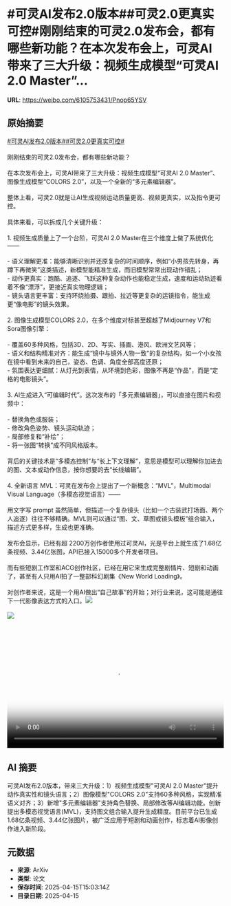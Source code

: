 # #可灵AI发布2.0版本##可灵2.0更真实可控#刚刚结束的可灵2.0发布会，都有哪些新功能？在本次发布会上，可灵AI带来了三大升级：视频生成模型“可灵AI 2.0 Master”...

**URL**: https://weibo.com/6105753431/Pnop65YSV

## 原始摘要

<a href="https://m.weibo.cn/search?containerid=231522type%3D1%26t%3D10%26q%3D%23%E5%8F%AF%E7%81%B5AI%E5%8F%91%E5%B8%832.0%E7%89%88%E6%9C%AC%23&amp;extparam=%23%E5%8F%AF%E7%81%B5AI%E5%8F%91%E5%B8%832.0%E7%89%88%E6%9C%AC%23" data-hide=""><span class="surl-text">#可灵AI发布2.0版本#</span></a><a href="https://m.weibo.cn/search?containerid=231522type%3D1%26t%3D10%26q%3D%23%E5%8F%AF%E7%81%B52.0%E6%9B%B4%E7%9C%9F%E5%AE%9E%E5%8F%AF%E6%8E%A7%23&amp;extparam=%23%E5%8F%AF%E7%81%B52.0%E6%9B%B4%E7%9C%9F%E5%AE%9E%E5%8F%AF%E6%8E%A7%23" data-hide=""><span class="surl-text">#可灵2.0更真实可控#</span></a><br><br>刚刚结束的可灵2.0发布会，都有哪些新功能？<br><br>在本次发布会上，可灵AI带来了三大升级：视频生成模型“可灵AI 2.0 Master”、图像生成模型“COLORS 2.0”，以及一个全新的“多元素编辑器”。<br><br>整体上看，可灵2.0就是让AI生成视频运动质量更高、视频更真实，以及指令更可控。<br><br>具体来看，可以拆成几个关键升级：<br><br>1. 视频生成质量上了一个台阶，可灵AI 2.0 Master在三个维度上做了系统优化——<br><br>- 语义理解更准：能够清晰识别并还原复杂的时间顺序，例如“小男孩先转身，再蹲下再微笑”这类描述，新模型能精准生成，而旧模型常常出现动作错乱；<br>- 动作更真实：跑酷、追逐、飞跃这种复杂动作也能稳定生成，速度和运动轨迹看着不像“漂浮”，更接近真实物理逻辑；<br>- 镜头语言更丰富：支持环绕拍摄、跟拍、拉近等更复杂的运镜指令，能生成更“像电影”的镜头效果。<br><br>2. 图像生成模型COLORS 2.0，在多个维度对标甚至超越了Midjourney V7和Sora图像引擎：<br><br>- 覆盖60多种风格，包括3D、2D、写实、插画、港风、欧洲文艺风等；<br>- 语义和结构精准对齐：能生成“镜中与镜外人物一致”的复杂结构，如一个小女孩在镜中看到未来的自己，姿态、色调、角度全部高度还原；<br>- 氛围表达更细腻：从灯光到表情，从环境到色彩，图像不再是“作品”，而是“定格的电影镜头”。<br><br>3. AI生成进入“可编辑时代”。这次发布的「多元素编辑器」，可以直接在图片和视频中：<br><br>- 替换角色或服装；<br>- 修改角色姿势、镜头运动轨迹；<br>- 局部修复和“补绘”；<br>- 将一张图“转换”成不同风格版本。<br><br>背后的关键技术是“多模态控制”与“长上下文理解”，意思是模型可以理解你加进去的图、文本或动作信息，按你想要的去“长线编辑”。<br><br>4. 全新语言 MVL：可灵在发布会上提出了一个新概念：“MVL”，Multimodal Visual Language（多模态视觉语言）——<br><br>用文字写 prompt 虽然简单，但描述一个复杂镜头（比如一个古装武打场面、两个人追逐）往往不够精确。MVL则可以通过“图、文、草图或镜头模板”组合输入，描述方式更多样，生成也更准确。<br><br>发布会显示，已经有超 2200万创作者使用过可灵AI，光是平台上就生成了1.68亿条视频、3.44亿张图，API已接入15000多个开发者项目。<br><br>而有些短剧工作室和ACG创作社区，已经在用它来生成完整剧情片、短剧和动画了，甚至有人只用AI拍了一整部科幻剧集《New World Loading》。<br><br>对创作者来说，这是一个用AI做出“自己故事”的开始；对行业来说，这可能是通往下一代影像表达方式的入口。<img style="" src="https://tvax2.sinaimg.cn/large/006Fd7o3ly1i0hmn16yjhj31hc0u0mxo.jpg" referrerpolicy="no-referrer"><br><br><img style="" src="https://tvax3.sinaimg.cn/large/006Fd7o3ly1i0hmn00laqj31hc0u0abo.jpg" referrerpolicy="no-referrer"><br><br><br clear="both"><div style="clear: both"></div><video controls="controls" poster="https://tvax1.sinaimg.cn/orj480/006Fd7o3ly1i0hmn0pmxpj31hc0u00uk.jpg" style="width: 100%"><source src="https://f.video.weibocdn.com/o0/Bm3ghMj9lx08nuGkscQo01041201IgoK0E010.mp4?label=mp4_720p&amp;template=1280x720.25.0&amp;ori=0&amp;ps=1CwnkDw1GXwCQx&amp;Expires=1744732957&amp;ssig=UIoHEFhzlz&amp;KID=unistore,video"><source src="https://f.video.weibocdn.com/o0/oUUxSDaHlx08nuGiTCDu01041200XdTh0E010.mp4?label=mp4_hd&amp;template=852x480.25.0&amp;ori=0&amp;ps=1CwnkDw1GXwCQx&amp;Expires=1744732957&amp;ssig=J1IdYfjSDE&amp;KID=unistore,video"><source src="https://f.video.weibocdn.com/o0/tEYUVyAtlx08nuGiJQIw01041200CtV20E010.mp4?label=mp4_ld&amp;template=640x360.25.0&amp;ori=0&amp;ps=1CwnkDw1GXwCQx&amp;Expires=1744732957&amp;ssig=vxi6YRMHUq&amp;KID=unistore,video"><p>视频无法显示，请前往<a href="https://video.weibo.com/show?fid=1034%3A5155748192387136" target="_blank" rel="noopener noreferrer">微博视频</a>观看。</p></video>

## AI 摘要

可灵AI发布2.0版本，带来三大升级：1）视频生成模型"可灵AI 2.0 Master"提升动作真实性和镜头语言；2）图像模型"COLORS 2.0"支持60多种风格，实现精准语义对齐；3）新增"多元素编辑器"支持角色替换、局部修改等AI编辑功能。创新提出多模态视觉语言(MVL)，支持图文组合输入提升生成精度。目前平台已生成1.68亿条视频、3.44亿张图片，被广泛应用于短剧和动画创作，标志着AI影像创作进入新阶段。

## 元数据

- **来源**: ArXiv
- **类型**: 论文
- **保存时间**: 2025-04-15T15:03:14Z
- **目录日期**: 2025-04-15
